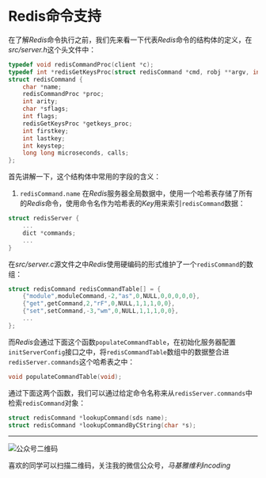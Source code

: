 # Redis命令支持

在了解*Redis*命令执行之前，我们先来看一下代表*Redis*命令的结构体的定义，在*src/server.h*这个头文件中：
```c
typedef void redisCommandProc(client *c);
typedef int *redisGetKeysProc(struct redisCommand *cmd, robj **argv, int argc, int *numkeys);
struct redisCommand {
    char *name;
    redisCommandProc *proc;
    int arity;
    char *sflags;
    int flags;
    redisGetKeysProc *getkeys_proc;
    int firstkey;
    int lastkey;
    int keystep;
    long long microseconds, calls;
};
```
首先讲解一下，这个结构体中常用的字段的含义：
1. `redisCommand.name`
在*Redis*服务器全局数据中，使用一个哈希表存储了所有的*Redis*命令，使用命令名作为哈希表的*Key*用来索引`redisCommand`数据：
```c
struct redisServer {
    ...
    dict *commands;
    ...
}
```
在*src/server.c*源文件之中*Redis*使用硬编码的形式维护了一个`redisCommand`的数组：
```c
struct redisCommand redisCommandTable[] = {
    {"module",moduleCommand,-2,"as",0,NULL,0,0,0,0,0},
    {"get",getCommand,2,"rF",0,NULL,1,1,1,0,0},
    {"set",setCommand,-3,"wm",0,NULL,1,1,1,0,0},
    ...
};
```
而*Redis*会通过下面这个函数`populateCommandTable`，在初始化服务器配置`initServerConfig`接口之中，将`redisCommandTable`数组中的数据整合进`redisServer.commands`这个哈希表之中：
```c
void populateCommandTable(void);
```
通过下面这两个函数，我们可以通过给定命令名称来从`redisServer.commands`中检索`redisCommand`对象：
```c
struct redisCommand *lookupCommand(sds name);
struct redisCommand *lookupCommandByCString(char *s);
```

***
![公众号二维码](https://machiavelli-1301806039.cos.ap-beijing.myqcloud.com/qrcode_for_gh_836beef2355a_344.jpg)

喜欢的同学可以扫描二维码，关注我的微信公众号，*马基雅维利incoding*
